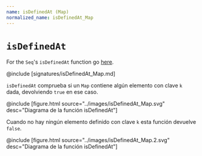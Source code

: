 ```yaml
---
name: isDefinedAt (Map)
normalized_name: isDefinedAt_Map
---
```


# `isDefinedAt`

For the `Seq`'s `isDefinedAt` function go [here](./isDefinedAt_Seq).

@include [signatures/isDefinedAt_Map.md]

`isDefinedAt` comprueba si un `Map` contiene algún elemento con clave `k` dada, devolviendo `true` en ese caso.

@include [figure.html source="../images/isDefinedAt_Map.svg" desc="Diagrama de la función isDefinedAt"]

Cuando no hay ningún elemento definido con clave `k` esta función devuelve `false`.

@include [figure.html source="../images/isDefinedAt_Map.2.svg" desc="Diagrama de la función isDefinedAt"]
